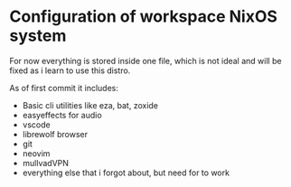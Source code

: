 # Configuration of workspace NixOS system

For now everything is stored inside one file, which is not ideal and will be fixed as i learn to use this distro.

As of first commit it includes:

- Basic cli utilities like eza, bat, zoxide
- easyeffects for audio
- vscode
- librewolf browser
- git
- neovim
- mullvadVPN
- everything else that i forgot about, but need for to work
